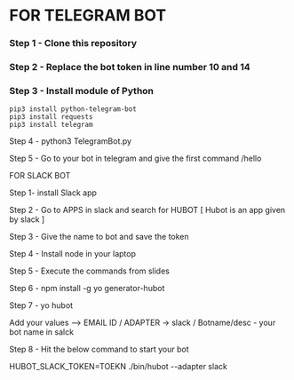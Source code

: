 # FOR TELEGRAM BOT

### Step 1 - Clone this repository
### Step 2 - Replace the bot token in line number 10 and 14
### Step 3 - Install module of Python 
```
pip3 install python-telegram-bot
pip3 install requests
pip3 install telegram
```
Step 4 - python3 TelegramBot.py

Step 5 - Go to your bot in telegram and give the first command /hello


FOR SLACK BOT

Step 1- install Slack app

Step 2 - Go to APPS in slack and search for HUBOT  [ Hubot is an app given by slack ]

Step 3 - Give the name to bot and save the token

Step 4 - Install node in your laptop

Step 5 - Execute the commands from slides 

Step 6 - npm install -g yo generator-hubot

Step 7 - yo hubot 

Add your values --> EMAIL ID / ADAPTER -> slack / Botname/desc - your bot name in salck 

Step 8 - Hit the below command to start your bot

HUBOT_SLACK_TOKEN=TOEKN ./bin/hubot  --adapter slack


